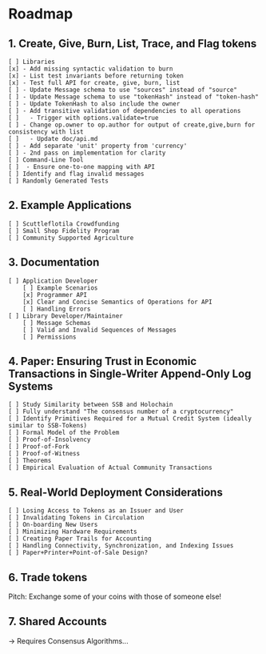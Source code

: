 # Roadmap

## 1. Create, Give, Burn, List, Trace, and Flag tokens

    [ ] Libraries
    [x] - Add missing syntactic validation to burn
    [x] - List test invariants before returning token
    [x] - Test full API for create, give, burn, list
    [ ] - Update Message schema to use "sources" instead of "source"
    [ ] - Update Message schema to use "tokenHash" instead of "token-hash"
    [ ] - Update TokenHash to also include the owner
    [ ] - Add transitive validation of dependencies to all operations
    [ ]   - Trigger with options.validate=true
    [ ] - Change op.owner to op.author for output of create,give,burn for consistency with list
    [ ]   - Update doc/api.md
    [ ] - Add separate 'unit' property from 'currency'
    [ ] - 2nd pass on implementation for clarity
    [ ] Command-Line Tool
    [ ]  - Ensure one-to-one mapping with API
    [ ] Identify and flag invalid messages
    [ ] Randomly Generated Tests

## 2. Example Applications

    [ ] Scuttleflotila Crowdfunding
    [ ] Small Shop Fidelity Program
    [ ] Community Supported Agriculture

## 3. Documentation

    [ ] Application Developer
        [ ] Example Scenarios
        [x] Programmer API
        [x] Clear and Concise Semantics of Operations for API
        [ ] Handling Errors
    [ ] Library Developer/Maintainer
        [ ] Message Schemas
        [ ] Valid and Invalid Sequences of Messages
        [ ] Permissions

## 4. Paper: Ensuring Trust in Economic Transactions in Single-Writer Append-Only Log Systems

    [ ] Study Similarity between SSB and Holochain
    [ ] Fully understand "The consensus number of a cryptocurrency"
    [ ] Identify Primitives Required for a Mutual Credit System (ideally similar to SSB-Tokens)
    [ ] Formal Model of the Problem
    [ ] Proof-of-Insolvency
    [ ] Proof-of-Fork
    [ ] Proof-of-Witness
    [ ] Theorems
    [ ] Empirical Evaluation of Actual Community Transactions

## 5. Real-World Deployment Considerations

    [ ] Losing Access to Tokens as an Issuer and User
    [ ] Invalidating Tokens in Circulation
    [ ] On-boarding New Users 
    [ ] Minimizing Hardware Requirements
    [ ] Creating Paper Trails for Accounting
    [ ] Handling Connectivity, Synchronization, and Indexing Issues 
    [ ] Paper+Printer+Point-of-Sale Design?

## 6. Trade tokens

Pitch: Exchange some of your coins with those of someone else!

## 7. Shared Accounts

-> Requires Consensus Algorithms...
